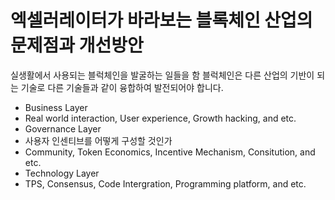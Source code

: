 # 엑셀러레이터가 바라보는 블록체인 산업의 문제점과 개선방안

실생활에서 사용되는 블럭체인을 발굴하는 일들을 함
블럭체인은 다른 산업의 기반이 되는 기술로 다른 기술들과 같이 융합하여 발전되어야 합니다.

* Business Layer 
 * Real world interaction, User experience, Growth hacking, and etc.
* Governance Layer
 * 사용자 인센티브를 어떻게 구성할 것인가
 * Community, Token Economics, Incentive Mechanism, Consitution, and etc.
* Technology Layer
 * TPS, Consensus, Code Intergration, Programming platform, and etc.


